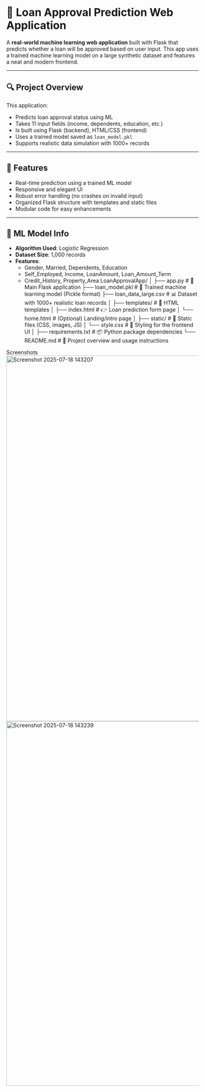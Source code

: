 # 🏦 Loan Approval Prediction Web Application

A **real-world machine learning web application** built with Flask that predicts whether a loan will be approved based on user input. This app uses a trained machine learning model on a large synthetic dataset and features a neat and modern frontend.

---

## 🔍 Project Overview

This application:
- Predicts loan approval status using ML
- Takes 11 input fields (income, dependents, education, etc.)
- Is built using Flask (backend), HTML/CSS (frontend)
- Uses a trained model saved as `loan_model.pkl`
- Supports realistic data simulation with 1000+ records

---

## 🚀 Features

- Real-time prediction using a trained ML model
- Responsive and elegant UI
- Robust error handling (no crashes on invalid input)
- Organized Flask structure with templates and static files
- Modular code for easy enhancements

---

## 🧠 ML Model Info

- **Algorithm Used**: Logistic Regression
- **Dataset Size**: 1,000 records
- **Features**:
  - Gender, Married, Dependents, Education
  - Self_Employed, Income, LoanAmount, Loan_Amount_Term
  - Credit_History, Property_Area
 LoanApprovalApp/
│
├── app.py                  # 🎯 Main Flask application
├── loan_model.pkl          # 🤖 Trained machine learning model (Pickle format)
├── loan_data_large.csv     # 📊 Dataset with 1000+ realistic loan records
│
├── templates/              # 🎨 HTML templates
│   ├── index.html          # 👉 Loan prediction form page
│   └── home.html           # (Optional) Landing/intro page
│
├── static/                 # 💅 Static files (CSS, images, JS)
│   └── style.css           # 📁 Styling for the frontend UI
│
├── requirements.txt        # 📦 Python package dependencies
└── README.md               # 📘 Project overview and usage instructions

Screenshots
<img width="1895" height="958" alt="Screenshot 2025-07-18 143207" src="https://github.com/user-attachments/assets/14197159-5265-401c-8a61-7eb25c017ca1" />
<img width="1901" height="955" alt="Screenshot 2025-07-18 143239" src="https://github.com/user-attachments/assets/f21af1a4-53f9-40ff-91ed-8960d6d9f25e" />



